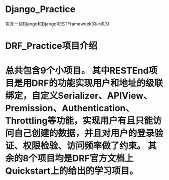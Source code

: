 # Django_Practice
包含一些Django和DjangoRESTFramewoek的小练习

<h1> DRF_Practice项目介绍 <h1/>
  总共包含9个小项目。
  其中RESTEnd项目是用DRF的功能实现用户和地址的级联绑定，自定义Serializer、APIView、Premission、Authentication、Throttling等功能，实现用户有且只能访问自己创建的数据，并且对用户的登录验证、权限检验、访问频率做了约束。
  其余的8个项目均是DRF官方文档上Quickstart上的给出的学习项目。
